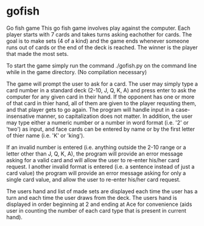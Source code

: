 gofish
======

Go fish game 
This go fish game involves play against the computer.  Each player starts with 7 cards and takes turns asking eachother for cards.  The goal is to make sets (4 of a kind) and the game ends whenever someone runs out of cards or the end of the deck is reached.  The winner is the player that made the most sets.

To start the game simply run the command ./gofish.py on the command line while in the game directory.  (No compilation necessary) 

The game will prompt the user to ask for a card.  The user may simply type a card number in a standard deck (2-10, J, Q, K, A) and press enter to ask the computer for any given card in their hand.  If the opponent has one or more of that card in thier hand, all of them are given to the player requsting them, and that player gets to go again.  The program will handle input in a case-insensative manner, so capitalization does not matter.  In addition, the user may type either a numeric number or a number in word format (i.e. '2' or 'two') as input, and face cards can be entered by name or by the first letter of thier name (i.e. 'K' or 'king'). 

If an invalid number is entered (i.e. anything outside the 2-10 range or a letter other than J, Q, K, A), the program will provide an error message asking for a valid card and will allow the user to re-enter his/her card request.  I another invalid format is entered (i.e. a sentence instead of just a card value) the program will provide an error message asking for only a single card value, and allow the user to re-enter his/her card request.

The users hand and list of made sets are displayed each time the user has a turn and each time the user draws from the deck.  The users hand is displayed in order beginning at 2 and ending at Ace for convenience (aids user in counting the number of each card type that is present in current hand).  
